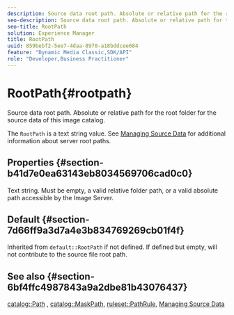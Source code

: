 ```yaml
---
description: Source data root path. Absolute or relative path for the root folder for the source data of this image catalog.
seo-description: Source data root path. Absolute or relative path for the root folder for the source data of this image catalog.
seo-title: RootPath
solution: Experience Manager
title: RootPath
uuid: 859bebf2-5ee7-4daa-8970-a18bddcee684
feature: "Dynamic Media Classic,SDK/API"
role: "Developer,Business Practitioner"
---
```


# RootPath{#rootpath}

Source data root path. Absolute or relative path for the root folder for the source data of this image catalog.

The `RootPath` is a text string value. See [Managing Source Data](../../../../../is-api/image-serving-api-ref/c-configuration-and-administration/c-managing-content/r-source-data.md#reference-4eebd51b2db2401c90be771d3382329e) for additional information about server root paths.

## Properties {#section-b41d7e0ea63143eb8034569706cad0c0}

Text string. Must be empty, a valid relative folder path, or a valid absolute path accessible by the Image Server.

## Default {#section-7d66ff9a3d7a4e3b834769269cb01f4f}

Inherited from `default::RootPath` if not defined. If defined but empty, will not contribute to the source file root path.

## See also {#section-6bf4ffc4987843a9a2dbe81b43076437}

[catalog::Path](/help/aem-is-ir-api/is-api/image-catalog/image-serving-api-ref/c-image-catalog-reference/c-image-svg-data-reference/c-image-data-reference/r-path-cat.md) , [catalog::MaskPath](/help/aem-is-ir-api/is-api/image-catalog/image-serving-api-ref/c-image-catalog-reference/c-image-svg-data-reference/c-image-data-reference/r-maskpath-cat.md),  [ruleset::PathRule](../../../../../is-api/image-catalog/image-serving-api-ref/c-image-catalog-reference/c-rule-set-reference/c-rule-set-reference.md#concept-3e5058cf3507470b82cac638df23ea8e), [Managing Source Data](../../../../../is-api/image-serving-api-ref/c-configuration-and-administration/c-managing-content/r-source-data.md#reference-4eebd51b2db2401c90be771d3382329e) 

